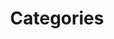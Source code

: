 ---
layout: categories
title: Categories
header: false
footer-alertbar: true
footer-jumbotron: true
permalink: /categories
---